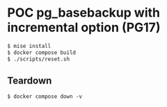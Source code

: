 # POC pg_basebackup with incremental option (PG17)

```sh
$ mise install
$ docker compose build
$ ./scripts/reset.sh
```

## Teardown

```
$ docker compose down -v
```

